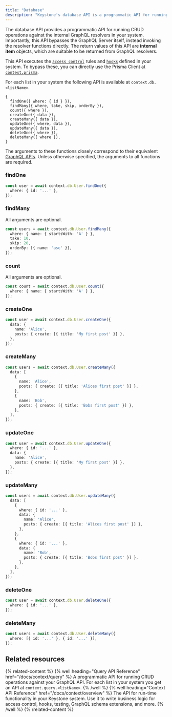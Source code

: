 ```yaml
---
title: "Database"
description: "Keystone's database API is a programmatic API for running CRUD operations against the internal GraphQL resolvers in your system. It bypasses the GraphQL Server itself, invoking resolver functions directly."
---
```


The database API provides a programmatic API for running CRUD operations against the internal GraphQL resolvers in your system.
Importantly, this API bypasses the GraphQL Server itself, instead invoking the resolver functions directly.
The return values of this API are **internal item** objects, which are suitable to be returned from GraphQL resolvers.

This API executes the [`access control`](../guides/auth-and-access-control) rules and [`hooks`](../config/hooks) defined in your system.
To bypass these, you can directly use the Prisma Client at [`context.prisma`](../context/overview#database-access).

For each list in your system the following API is available at `context.db.<listName>`.

```
{
  findOne({ where: { id } }),
  findMany({ where, take, skip, orderBy }),
  count({ where }),
  createOne({ data }),
  createMany({ data }),
  updateOne({ where, data }),
  updateMany({ data }),
  deleteOne({ where }),
  deleteMany({ where }),
}
```

The arguments to these functions closely correspond to their equivalent [GraphQL APIs](../graphql/overview).
Unless otherwise specified, the arguments to all functions are required.

### findOne

```typescript
const user = await context.db.User.findOne({
  where: { id: '...' },
});
```

### findMany

All arguments are optional.

```typescript
const users = await context.db.User.findMany({
  where: { name: { startsWith: 'A' } },
  take: 10,
  skip: 20,
  orderBy: [{ name: 'asc' }],
});
```

### count

All arguments are optional.

```typescript
const count = await context.db.User.count({
  where: { name: { startsWith: 'A' } },
});
```

### createOne

```typescript
const user = await context.db.User.createOne({
  data: {
    name: 'Alice',
    posts: { create: [{ title: 'My first post' }] },
  },
});
```

### createMany

```typescript
const users = await context.db.User.createMany({
  data: [
    {
      name: 'Alice',
      posts: { create: [{ title: 'Alices first post' }] },
    },
    {
      name: 'Bob',
      posts: { create: [{ title: 'Bobs first post' }] },
    },
  ],
});
```

### updateOne

```typescript
const user = await context.db.User.updateOne({
  where: { id: '...' },
  data: {
    name: 'Alice',
    posts: { create: [{ title: 'My first post' }] },
  },
});
```

### updateMany

```typescript
const users = await context.db.User.updateMany({
  data: [
    {
      where: { id: '...' },
      data: {
        name: 'Alice',
        posts: { create: [{ title: 'Alices first post' }] },
      },
    },
    {
      where: { id: '...' },
      data: {
        name: 'Bob',
        posts: { create: [{ title: 'Bobs first post' }] },
      },
    },
  ],
});
```

### deleteOne

```typescript
const user = await context.db.User.deleteOne({
  where: { id: '...' },
});
```

### deleteMany

```typescript
const users = await context.db.User.deleteMany({
  where: [{ id: '...' }, { id: '...' }],
});
```

## Related resources

{% related-content %}
{% well
heading="Query API Reference"
href="/docs/context/query" %}
A programmatic API for running CRUD operations against your GraphQL API. For each list in your system you get an API at `context.query.<listName>`.
{% /well %}
{% well
heading="Context API Reference"
href="/docs/context/overview" %}
The API for run-time functionality in your Keystone system. Use it to write business logic for access control, hooks, testing, GraphQL schema extensions, and more.
{% /well %}
{% /related-content %}
